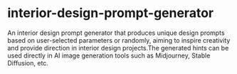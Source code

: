 # interior-design-prompt-generator
 An interior design prompt generator that produces unique design prompts based on user-selected parameters or randomly, aiming to inspire creativity and provide direction in interior design projects.The generated hints can be used directly in AI image generation tools such as Midjourney, Stable Diffusion, etc.
